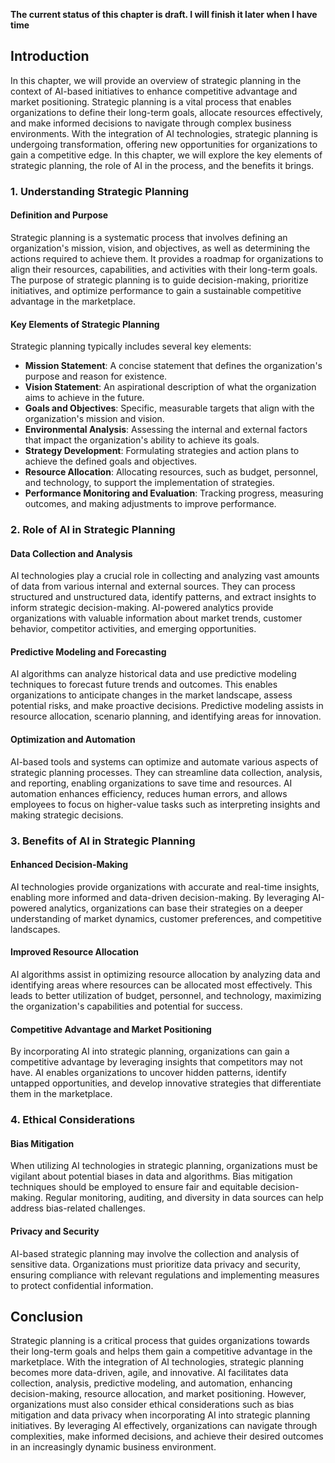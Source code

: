 **The current status of this chapter is draft. I will finish it later when I have time**

Introduction
------------

In this chapter, we will provide an overview of strategic planning in the context of AI-based initiatives to enhance competitive advantage and market positioning. Strategic planning is a vital process that enables organizations to define their long-term goals, allocate resources effectively, and make informed decisions to navigate through complex business environments. With the integration of AI technologies, strategic planning is undergoing transformation, offering new opportunities for organizations to gain a competitive edge. In this chapter, we will explore the key elements of strategic planning, the role of AI in the process, and the benefits it brings.

### 1. Understanding Strategic Planning

#### Definition and Purpose

Strategic planning is a systematic process that involves defining an organization's mission, vision, and objectives, as well as determining the actions required to achieve them. It provides a roadmap for organizations to align their resources, capabilities, and activities with their long-term goals. The purpose of strategic planning is to guide decision-making, prioritize initiatives, and optimize performance to gain a sustainable competitive advantage in the marketplace.

#### Key Elements of Strategic Planning

Strategic planning typically includes several key elements:

* **Mission Statement**: A concise statement that defines the organization's purpose and reason for existence.
* **Vision Statement**: An aspirational description of what the organization aims to achieve in the future.
* **Goals and Objectives**: Specific, measurable targets that align with the organization's mission and vision.
* **Environmental Analysis**: Assessing the internal and external factors that impact the organization's ability to achieve its goals.
* **Strategy Development**: Formulating strategies and action plans to achieve the defined goals and objectives.
* **Resource Allocation**: Allocating resources, such as budget, personnel, and technology, to support the implementation of strategies.
* **Performance Monitoring and Evaluation**: Tracking progress, measuring outcomes, and making adjustments to improve performance.

### 2. Role of AI in Strategic Planning

#### Data Collection and Analysis

AI technologies play a crucial role in collecting and analyzing vast amounts of data from various internal and external sources. They can process structured and unstructured data, identify patterns, and extract insights to inform strategic decision-making. AI-powered analytics provide organizations with valuable information about market trends, customer behavior, competitor activities, and emerging opportunities.

#### Predictive Modeling and Forecasting

AI algorithms can analyze historical data and use predictive modeling techniques to forecast future trends and outcomes. This enables organizations to anticipate changes in the market landscape, assess potential risks, and make proactive decisions. Predictive modeling assists in resource allocation, scenario planning, and identifying areas for innovation.

#### Optimization and Automation

AI-based tools and systems can optimize and automate various aspects of strategic planning processes. They can streamline data collection, analysis, and reporting, enabling organizations to save time and resources. AI automation enhances efficiency, reduces human errors, and allows employees to focus on higher-value tasks such as interpreting insights and making strategic decisions.

### 3. Benefits of AI in Strategic Planning

#### Enhanced Decision-Making

AI technologies provide organizations with accurate and real-time insights, enabling more informed and data-driven decision-making. By leveraging AI-powered analytics, organizations can base their strategies on a deeper understanding of market dynamics, customer preferences, and competitive landscapes.

#### Improved Resource Allocation

AI algorithms assist in optimizing resource allocation by analyzing data and identifying areas where resources can be allocated most effectively. This leads to better utilization of budget, personnel, and technology, maximizing the organization's capabilities and potential for success.

#### Competitive Advantage and Market Positioning

By incorporating AI into strategic planning, organizations can gain a competitive advantage by leveraging insights that competitors may not have. AI enables organizations to uncover hidden patterns, identify untapped opportunities, and develop innovative strategies that differentiate them in the marketplace.

### 4. Ethical Considerations

#### Bias Mitigation

When utilizing AI technologies in strategic planning, organizations must be vigilant about potential biases in data and algorithms. Bias mitigation techniques should be employed to ensure fair and equitable decision-making. Regular monitoring, auditing, and diversity in data sources can help address bias-related challenges.

#### Privacy and Security

AI-based strategic planning may involve the collection and analysis of sensitive data. Organizations must prioritize data privacy and security, ensuring compliance with relevant regulations and implementing measures to protect confidential information.

Conclusion
----------

Strategic planning is a critical process that guides organizations towards their long-term goals and helps them gain a competitive advantage in the marketplace. With the integration of AI technologies, strategic planning becomes more data-driven, agile, and innovative. AI facilitates data collection, analysis, predictive modeling, and automation, enhancing decision-making, resource allocation, and market positioning. However, organizations must also consider ethical considerations such as bias mitigation and data privacy when incorporating AI into strategic planning initiatives. By leveraging AI effectively, organizations can navigate through complexities, make informed decisions, and achieve their desired outcomes in an increasingly dynamic business environment.

